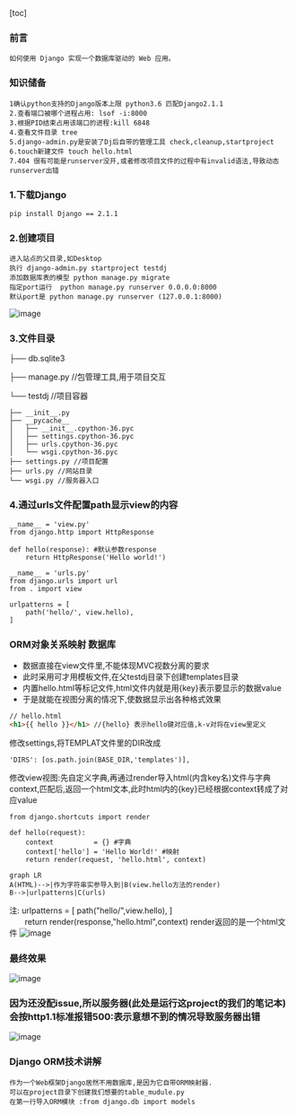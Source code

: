 [toc]
### 前言
    如何使用 Django 实现一个数据库驱动的 Web 应用。
### 知识储备
    1确认python支持的Django版本上限 python3.6 匹配Django2.1.1
    2.查看端口被哪个进程占用: lsof -i:8000
    3.根据PID结束占用该端口的进程:kill 6848
    4.查看文件目录 tree
    5.django-admin.py是安装了Dj后自带的管理工具 check,cleanup,startproject
    6.touch新建文件 touch hello.html
    7.404 很有可能是runserver没开,或者修改项目文件的过程中有invalid语法,导致动态runserver出错
### 1.下载Django
    pip install Django == 2.1.1
### 2.创建项目
    进入站点的父目录,如Desktop
    执行 django-admin.py startproject testdj
    添加数据库表的模型 python manage.py migrate
    指定port运行  python manage.py runserver 0.0.0.0:8000 
    默认port是 python manage.py runserver (127.0.0.1:8000)
![image](http://note.youdao.com/yws/res/1185/A65DBBA39F4F4476BB3A1A21A8816F2F)

### 3.文件目录
├── db.sqlite3

├── manage.py //包管理工具,用于项目交互

└── testdj //项目容器

    ├── __init__.py
    ├── __pycache__
    │   ├── __init__.cpython-36.pyc 
    │   ├── settings.cpython-36.pyc 
    │   ├── urls.cpython-36.pyc 
    │   └── wsgi.cpython-36.pyc 
    ├── settings.py //项目配置
    ├── urls.py //网站目录
    └── wsgi.py //服务器入口
### 4.通过urls文件配置path显示view的内容
```
__name__ = 'view.py'
from django.http import HttpResponse

def hello(response): #默认参数response
    return HttpResponse('Hello world!')
```
```
__name__ = 'urls.py'
from django.urls import url
from . import view

urlpatterns = [
    path('hello/', view.hello),
]
```

### ORM对象关系映射 数据库
- 数据直接在view文件里,不能体现MVC视数分离的要求
- 此时采用可才用模板文件,在父testdj目录下创建templates目录
- 内置hello.html等标记文件,html文件内就是用{key}表示要显示的数据value
- 于是就能在视图分离的情况下,使数据显示出各种格式效果
```html
// hello.html
<h1>{{ hello }}</h1> //{hello} 表示hello键对应值,k-v对将在view里定义
```
修改settings,将TEMPLAT文件里的DIR改成

    'DIRS': [os.path.join(BASE_DIR,'templates')],
修改view视图:先自定义字典,再通过render导入html(内含key名)文件与字典context,匹配后,返回一个html文本,此时html内的{key}已经根据context转成了对应value
```
from django.shortcuts import render
 
def hello(request):
    context          = {} #字典
    context['hello'] = 'Hello World!' #映射
    return render(request, 'hello.html', context)
```
```
graph LR
A(HTML)-->|作为字符串实参导入到|B(view.hello方法的render)
B-->|urlpatterns|C(urls)
```
注: urlpatterns = [ path("hello/",view.hello), ]<br>
&#160; &#160; &#160; &#160;return render(response,"hello.html",context)
render返回的是一个html文件
![image](http://note.youdao.com/yws/res/1317/27AF00B1B6334C02A07E45B94AC0F60A)
### 最终效果

![image](http://note.youdao.com/yws/res/1314/CA7257187ED449CFB878D32DD8EBFC18)

### 因为还没配issue,所以服务器(此处是运行这project的我们的笔记本)会按http1.1标准报错500:表示意想不到的情况导致服务器出错
![image](http://note.youdao.com/yws/res/1320/3DD5FE66C1DD447EBEAC62FE96885836)
### Django ORM技术讲解
    作为一个Web框架Django居然不用数据库,是因为它自带ORM映射器.
    可以在project目录下创建我们想要的table_mudule.py
    在第一行导入ORM模块 :from django.db import models
